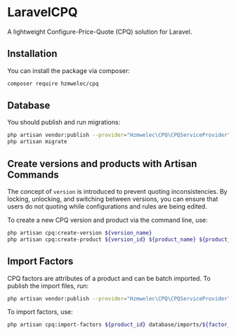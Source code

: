 LaravelCPQ
================================

A lightweight Configure-Price-Quote (CPQ) solution for Laravel.

Installation
--------------------------------

You can install the package via composer:

```sh
composer require hzmwelec/cpq
```

Database
--------------------------------

You should publish and run migrations:

```sh
php artisan vendor:publish --provider="Hzmwelec\CPQ\CPQServiceProvider" --tag=migrations
php artisan migrate
```

Create versions and products with Artisan Commands
--------------------------------

The concept of `version` is introduced to prevent quoting inconsistencies.
By locking, unlocking, and switching between versions,
you can ensure that users do not quoting while configurations and rules are being edited.

To create a new CPQ version and product via the command line, use:

```sh
php artisan cpq:create-version ${version_name}
php artisan cpq:create-product ${version_id} ${product_name} ${product_code}
```

Import Factors
--------------------------------

CPQ factors are attributes of a product and can be batch imported.
To publish the import files, run:

```sh
php artisan vendor:publish --provider="Hzmwelec\CPQ\CPQServiceProvider" --tag=imports
```

To import factors, use:

```sh
php artisan cpq:import-factors ${product_id} database/imports/${factor_file}
```
